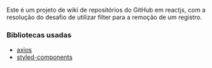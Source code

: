 
Este é um projeto de wiki de repositórios do GitHub em reactjs, com a resolução do desafio de utilizar filter para a remoção de um registro.

### Bibliotecas usadas

- [axios](https://www.npmjs.com/package/axios)
- [styled-components](https://styled-components.com/)